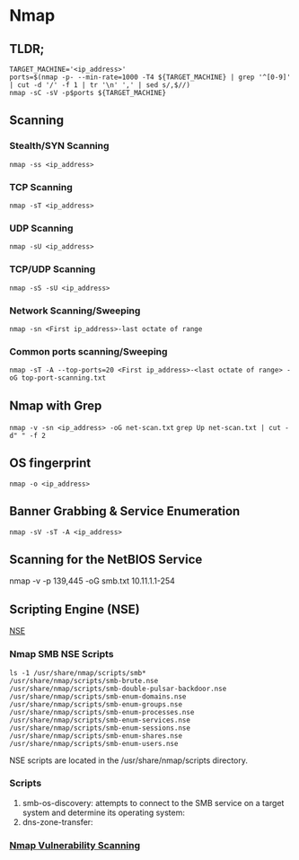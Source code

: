 # Nmap

## TLDR; 

```text
TARGET_MACHINE='<ip_address>'
ports=$(nmap -p- --min-rate=1000 -T4 ${TARGET_MACHINE} | grep '^[0-9]' | cut -d '/' -f 1 | tr '\n' ',' | sed s/,$//)
nmap -sC -sV -p$ports ${TARGET_MACHINE}
```

## Scanning

### Stealth/SYN Scanning

`nmap -ss <ip_address>`

### TCP Scanning

`nmap -sT <ip_address>`

### UDP Scanning

`nmap -sU <ip_address>`

### TCP/UDP Scanning

`nmap -sS -sU <ip_address>`

### Network Scanning/Sweeping

`nmap -sn <First ip_address>-last octate of range`

### Common ports scanning/Sweeping

`nmap -sT -A --top-ports=20 <First ip_address>-<last octate of range> -oG top-port-scanning.txt`

## Nmap with Grep

`nmap -v -sn <ip_address> -oG net-scan.txt` `grep Up net-scan.txt | cut -d" " -f 2`

## OS fingerprint

`nmap -o <ip_address>`

## Banner Grabbing & Service Enumeration

`nmap -sV -sT -A <ip_address>`

## Scanning for the NetBIOS Service

nmap -v -p 139,445 -oG smb.txt 10.11.1.1-254

## Scripting Engine \(NSE\)

[NSE](https://github.com/demoninhead/nullbrain/tree/c0b04300469ec045e6e53341ed9577bcb660b803/nmap_scripting_engine/index.md)

### Nmap SMB NSE Scripts

```text
ls -1 /usr/share/nmap/scripts/smb*
/usr/share/nmap/scripts/smb-brute.nse
/usr/share/nmap/scripts/smb-double-pulsar-backdoor.nse
/usr/share/nmap/scripts/smb-enum-domains.nse
/usr/share/nmap/scripts/smb-enum-groups.nse
/usr/share/nmap/scripts/smb-enum-processes.nse
/usr/share/nmap/scripts/smb-enum-services.nse
/usr/share/nmap/scripts/smb-enum-sessions.nse
/usr/share/nmap/scripts/smb-enum-shares.nse
/usr/share/nmap/scripts/smb-enum-users.nse
```

NSE scripts are located in the /usr/share/nmap/scripts directory.

### Scripts

1. smb-os-discovery: attempts to connect to the SMB service on a target system and determine its operating system:
2. dns-zone-transfer:

### [Nmap Vulnerability Scanning](../vulnerability-scanning/nmap.md)

